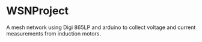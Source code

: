 WSNProject
==========

A mesh network using Digi 865LP and arduino to collect voltage and current measurements from induction motors.
